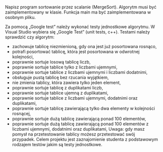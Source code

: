 Napisz program sortowanie przez scalanie (MergeSort). Algorytm musi być
zaimplementowany w klasie. Funkcja main ma być zaimplementowana w osobnym pliku.

Za pomocą „Google test” należy wykonać testy jednostkowe algorytmu. W Visual Studio
wybiera się „Google Test” (unit tests, c++). Testami należy sprawdzić czy algorytm:
- zachowuje tablicę niezmienioną, gdy ona jest już posortowana rosnąco,
- potrafi posortować tablicę, która jest posortowana w odwrotnej kolejności,
- poprawnie sortuje losową tablicę liczb,
- poprawnie sortuje tablice tylko z liczbami ujemnymi,
- poprawnie sortuje tablice z liczbami ujemnymi i liczbami dodatnimi,
- obsługuje pustą tablicę bez rzucania wyjątkiem,
- nie zmienia tablicy, która zawiera tylko jeden element,
- poprawnie sortuje tablicę z duplikatami liczb,
- poprawnie sortuje tablice ujemną z duplikatami,
- poprawnie sortuje tablice z liczbami ujemnymi, dodatnimi oraz duplikatami,
- poprawnie sortuje tablicę zawierającą tylko dwa elementy w kolejności rosnącej,
- poprawnie sortuje dużą tablicę zawierającą ponad 100 elementów,
- poprawnie sortuje dużą tablicę zawierającą ponad 100 elementów z liczbami ujemnymi,
dodatnimi oraz duplikatami,
Uwaga: gdy masz pomysł na przetestowanie tablicy możesz przetestować swój przypadek.
Celem projektu jest zaznajomienie studenta z podstawowym rodzajem testów jakim są
testy jednostkowe.

